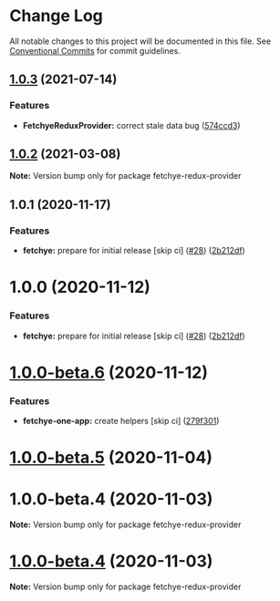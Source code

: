 # Change Log

All notable changes to this project will be documented in this file.
See [Conventional Commits](https://conventionalcommits.org) for commit guidelines.

## [1.0.3](https://github.com/americanexpress/fetchye/compare/v1.0.0...v1.0.3) (2021-07-14)


### Features

* **FetchyeReduxProvider:** correct stale data bug ([574ccd3](https://github.com/americanexpress/fetchye/commit/574ccd30120b3f914bf713397bbc0fd1c4598836))





## [1.0.2](https://github.com/americanexpress/fetchye/compare/v1.0.0...v1.0.2) (2021-03-08)

**Note:** Version bump only for package fetchye-redux-provider





## 1.0.1 (2020-11-17)


### Features

* **fetchye:** prepare for initial release [skip ci] ([#28](https://github.com/americanexpress/fetchye/issues/28)) ([2b212df](https://github.com/americanexpress/fetchye/commit/2b212df8fab4405e2b7c51ad687a280cfe27ebbd))





# 1.0.0 (2020-11-12)


### Features

* **fetchye:** prepare for initial release [skip ci] ([#28](https://github.com/americanexpress/fetchye/issues/28)) ([2b212df](https://github.com/americanexpress/fetchye/commit/2b212df8fab4405e2b7c51ad687a280cfe27ebbd))





# [1.0.0-beta.6](https://github.com/americanexpress/fetchye/compare/v1.0.0-beta.5...v1.0.0-beta.6) (2020-11-12)


### Features

* **fetchye-one-app:** create helpers [skip ci] ([279f301](https://github.com/americanexpress/fetchye/commit/279f30103149da72acc3f5992886cad817cf4830))





# [1.0.0-beta.5](https://github.com/americanexpress/fetchye/compare/v1.0.0-beta.3...v1.0.0-beta.5) (2020-11-04)



# 1.0.0-beta.4 (2020-11-03)

**Note:** Version bump only for package fetchye-redux-provider





# [1.0.0-beta.4](https://github.com/americanexpress/fetchye/compare/v1.0.0-beta.3...v1.0.0-beta.4) (2020-11-03)

**Note:** Version bump only for package fetchye-redux-provider
